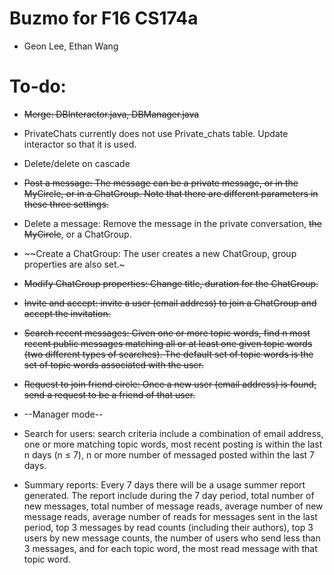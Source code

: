 # Buzmo for F16 CS174a
* Geon Lee, Ethan Wang

# To-do:
* ~~Merge: DBInteractor.java, DBManager.java~~

* PrivateChats currently does not use Private_chats table. Update interactor so that it is used.

* Delete/delete on cascade

* ~~Post a message: The message can be a private message, or in the MyCircle, or in a ChatGroup. Note that
there are different parameters in these three settings.~~

* Delete a message: Remove the message in the private conversation, ~~the MyCircle~~, or a ChatGroup.

* ~~Create a ChatGroup: The user creates a new ChatGroup, group properties are also set.~

* ~~Modify ChatGroup properties: Change title, duration for the ChatGroup.~~

* ~~Invite and accept: invite a user (email address) to join a ChatGroup and accept the invitation.~~

* ~~Search recent messages: Given one or more topic words, find n most recent public messages matching all
or at least one given topic words (two different types of searches). The default set of topic words is the
set of topic words associated with the user.~~

* ~~Request to join friend circle: Once a new user (email address) is found, send a request to be a friend of
that user.~~

* --Manager mode--

* Search for users: search criteria include a combination of email address, one or more matching topic words,
most recent posting is within the last n days (n ≤ 7), n or more number of messaged posted within the
last 7 days.

* Summary reports: Every 7 days there will be a usage summer report generated. The report include during
the 7 day period, total number of new messages, total number of message reads, average number of new
message reads, average number of reads for messages sent in the last period, top 3 messages by read
counts (including their authors), top 3 users by new message counts, the number of users who send less
than 3 messages, and for each topic word, the most read message with that topic word.
